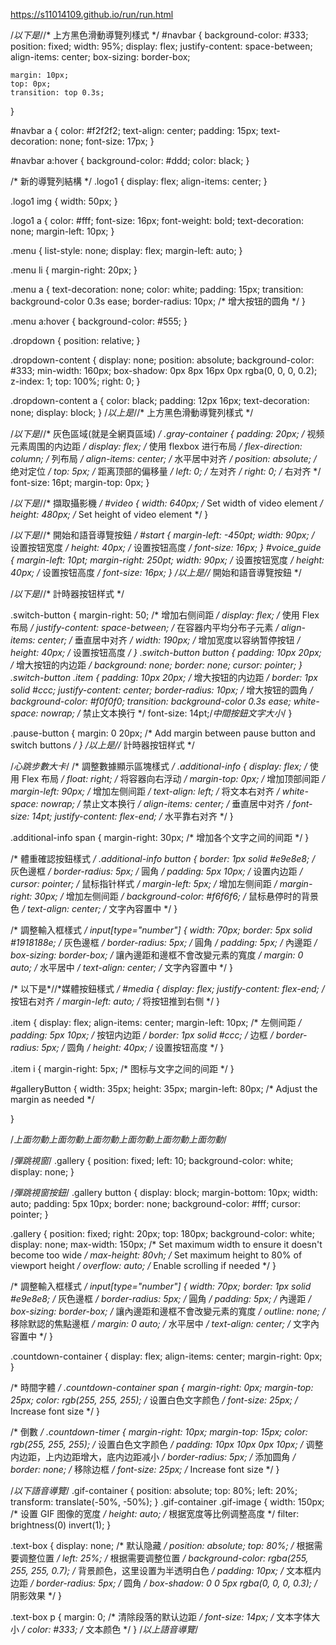 https://s11014109.github.io/run/run.html

/*以下是*//* 上方黑色滑動導覽列樣式 */
#navbar {
    background-color: #333;
    position: fixed;
    width: 95%;
    display: flex;
    justify-content: space-between;
    align-items: center;
    box-sizing: border-box;
  
    margin: 10px;
    top: 0px;
    transition: top 0.3s;
  }
  
  #navbar a {
    color: #f2f2f2;
    text-align: center;
    padding: 15px;
    text-decoration: none;
    font-size: 17px;
  }
  
  #navbar a:hover {
    background-color: #ddd;
    color: black;
  }
  
  /* 新的導覽列結構 */
  .logo1 {
    display: flex;
    align-items: center;
  }
  
  .logo1 img {
    width: 50px;
  }
  
  .logo1 a {
    color: #fff;
    font-size: 16px;
    font-weight: bold;
    text-decoration: none;
    margin-left: 10px;
  }
  
  .menu {
    list-style: none;
    display: flex;
    margin-left: auto;
  }
  
  .menu li {
    margin-right: 20px;
  }
  
  .menu a {
    text-decoration: none;
    color: white;
    padding: 15px;
    transition: background-color 0.3s ease;
    border-radius: 10px; /* 增大按钮的圆角 */
  }
  
  .menu a:hover {
    background-color: #555;
  }
  
  .dropdown {
    position: relative;
  }
  
  .dropdown-content {
    display: none;
    position: absolute;
    background-color: #333;
    min-width: 160px;
    box-shadow: 0px 8px 16px 0px rgba(0, 0, 0, 0.2);
    z-index: 1;
    top: 100%;
    right: 0;
  }
  
  .dropdown-content a {
    color: black;
    padding: 12px 16px;
    text-decoration: none;
    display: block;
  }
/*以上是*//* 上方黑色滑動導覽列樣式 */




/*以下是*//* 灰色區域(就是全網頁區域) */
.gray-container {
  padding: 20px; /* 视频元素周围的内边距 */
  display: flex; /* 使用 flexbox 进行布局 */
  flex-direction: column; /* 列布局 */
  align-items: center; /* 水平居中对齐 */
  position: absolute; /* 绝对定位 */
  top: 5px; /* 距离顶部的偏移量 */
  left: 0; /* 左对齐 */
  right: 0; /* 右对齐 */
  font-size: 16pt;
  margin-top: 0px;
}



  /*以下是*//* 擷取攝影機 */
  #video {
    width: 640px; /* Set width of video element */
    height: 480px; /* Set height of video element */
  }


  
  /*以下是*//* 開始和語音導覽按鈕 */
  #start {
    margin-left: -450pt;
    width: 90px; /* 设置按钮宽度 */
    height: 40px; /* 设置按钮高度 */
    font-size: 16px;
    }
  #voice_guide {
    margin-left: 10pt;
    margin-right: 250pt;
    width: 90px; /* 设置按钮宽度 */
    height: 40px; /* 设置按钮高度 */
    font-size: 16px;
  }
  /*以上是*//* 開始和語音導覽按鈕 */




  /*以下是*//* 計時器按钮样式 */

  .switch-button {
    margin-right: 50; /* 增加右侧间距 */
    display: flex; /* 使用 Flex 布局 */
    justify-content: space-between; /* 在容器内平均分布子元素 */
    align-items: center; /* 垂直居中对齐 */
    width: 190px; /* 增加宽度以容纳暂停按钮 */
    height: 40px; /* 设置按钮高度 */
  }
  .switch-button button {
    padding: 10px 20px; /* 增大按钮的内边距 */
    background: none;
    border: none;
    cursor: pointer;
  }
  .switch-button .item {
    padding: 10px 20px; /* 增大按钮的内边距 */
    border: 1px solid #ccc;
    justify-content: center;
    border-radius: 10px; /* 增大按钮的圆角 */
    background-color: #f0f0f0;
    transition: background-color 0.3s ease;
    white-space: nowrap; /* 禁止文本换行 */
    font-size: 14pt;/*中間按鈕文字大小*/
  }

  .pause-button {
     margin: 0 20px; /* Add margin between pause button and switch buttons */
  }
  /*以上是*//* 計時器按钮样式 */


  /*心跳步數大卡*/
/* 調整數據顯示區塊樣式 */
.additional-info {
  display: flex; /* 使用 Flex 布局 */
  float: right; /* 将容器向右浮动 */
  margin-top: 0px; /* 增加顶部间距 */
  margin-left: 90px; /* 增加左侧间距 */
  text-align: left; /* 将文本右对齐 */
  white-space: nowrap; /* 禁止文本换行 */
  align-items: center; /* 垂直居中对齐 */
  font-size: 14pt;
  justify-content: flex-end; /* 水平靠右对齐 */
}

.additional-info span {
  margin-right: 30px; /* 增加各个文字之间的间距 */
}

/* 體重確認按鈕樣式 */
.additional-info button {
  border: 1px solid #e9e8e8; /* 灰色邊框 */
  border-radius: 5px; /* 圓角 */
  padding: 5px 10px; /* 设置内边距 */
  cursor: pointer; /* 鼠标指针样式 */
  margin-left: 5px; /* 增加左侧间距 */
  margin-right: 30px; /* 增加左侧间距 */
  background-color: #f6f6f6; /* 鼠标悬停时的背景色 */
  text-align: center; /* 文字內容置中 */
}

/* 調整輸入框樣式 */
input[type="number"] {
  width: 70px;
  border: 5px solid #1918188e; /* 灰色邊框 */
  border-radius: 5px; /* 圓角 */
  padding: 5px; /* 內邊距 */
  box-sizing: border-box; /* 讓內邊距和邊框不會改變元素的寬度 */
  margin: 0 auto; /* 水平居中 */
  text-align: center; /* 文字內容置中 */
}


    

  /* 以下是*//*媒體按鈕樣式 */
    #media {
      display: flex;
      justify-content: flex-end; /* 按钮右对齐 */
      margin-left: auto; /* 将按钮推到右侧 */
  }
  
  .item {
      display: flex;
      align-items: center;
      margin-left: 10px; /* 左侧间距 */
      padding: 5px 10px; /* 按钮内边距 */
      border: 1px solid #ccc; /* 边框 */
      border-radius: 5px; /* 圆角 */
      height: 40px; /* 设置按钮高度 */
  }
  
  .item i {
      margin-right: 5px; /* 图标与文字之间的间距 */
  }

  #galleryButton { 
    width: 35px;
    height: 35px;
    margin-left: 80px; /* Adjust the margin as needed */


}






/*上面勿動上面勿動上面勿動上面勿動上面勿動上面勿動*/


/*彈跳視窗*/
.gallery {
  position: fixed;
  left: 10;
  background-color: white;
  display: none;
}

/*彈跳視窗按鈕*/
.gallery button {
  display: block;
  margin-bottom: 10px;
  width: auto;
  padding: 5px 10px;
  border: none;
  background-color: #fff;
  cursor: pointer;
}




.gallery {
  position: fixed;
  right: 20px;
  top: 180px;
  background-color: white;
  display: none;
  max-width: 150px; /* Set maximum width to ensure it doesn't become too wide */
  max-height: 80vh; /* Set maximum height to 80% of viewport height */
  overflow: auto; /* Enable scrolling if needed */
}



/* 調整輸入框樣式 */
input[type="number"] {
  width: 70px;
  border: 1px solid #e9e8e8; /* 灰色邊框 */
  border-radius: 5px; /* 圓角 */
  padding: 5px; /* 內邊距 */
  box-sizing: border-box; /* 讓內邊距和邊框不會改變元素的寬度 */
  outline: none; /* 移除默認的焦點邊框 */
  margin: 0 auto; /* 水平居中 */
  text-align: center; /* 文字內容置中 */
}




.countdown-container {
  display: flex;
  align-items: center;
  margin-right: 0px;
}

/* 時間字體 */
.countdown-container span {
  margin-right: 0px;
  margin-top: 25px;
  color: rgb(255, 255, 255); /* 设置白色文字颜色 */
  font-size: 25px; /* Increase font size */
}

/* 倒數 */
.countdown-timer {
  margin-right: 10px;
  margin-top: 15px;
  color: rgb(255, 255, 255); /* 设置白色文字颜色 */
  padding: 10px 10px 0px 10px; /* 调整内边距，上内边距增大，底内边距减小 */
  border-radius: 5px; /* 添加圆角 */
  border: none; /* 移除边框 */
  font-size: 25px; /* Increase font size */
}




/*以下語音導覽*/
.gif-container {
  position: absolute;
  top: 80%;
  left: 20%;
  transform: translate(-50%, -50%);
}
  .gif-container .gif-image {
    width: 150px; /* 设置 GIF 图像的宽度 */
    height: auto; /* 根据宽度等比例调整高度 */
    filter: brightness(0) invert(1);
  }

  
  
.text-box {
    display: none; /* 默认隐藏 */
    position: absolute;
    top: 80%; /* 根据需要调整位置 */
    left: 25%; /* 根据需要调整位置 */
    background-color: rgba(255, 255, 255, 0.7); /* 背景颜色，这里设置为半透明白色 */
    padding: 10px; /* 文本框内边距 */
    border-radius: 5px; /* 圆角 */
    box-shadow: 0 0 5px rgba(0, 0, 0, 0.3); /* 阴影效果 */
}

  .text-box p {
      margin: 0; /* 清除段落的默认边距 */
      font-size: 14px; /* 文本字体大小 */
      color: #333; /* 文本颜色 */
  }
  /*以上語音導覽*/
